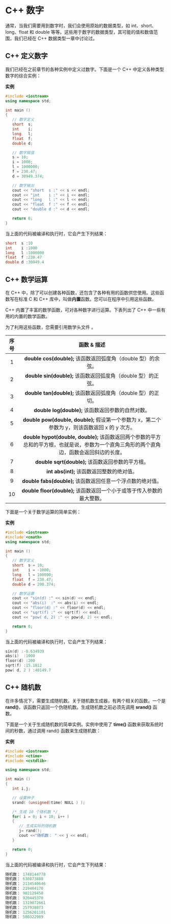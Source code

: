 # C++ 数字

通常，当我们需要用到数字时，我们会使用原始的数据类型，如 int、short、long、float 和 double 等等。这些用于数字的数据类型，其可能的值和数值范围，我们已经在 C++ 数据类型一章中讨论过。

## C++ 定义数字

我们已经在之前章节的各种实例中定义过数字。下面是一个 C++ 中定义各种类型数字的综合实例：

**实例**

```cpp
#include <iostream>
using namespace std;

int main ()
{
   // 数字定义
   short  s;
   int    i;
   long   l;
   float  f;
   double d;

   // 数字赋值
   s = 10;
   i = 1000;
   l = 1000000;
   f = 230.47;
   d = 30949.374;

   // 数字输出
   cout << "short  s :" << s << endl;
   cout << "int    i :" << i << endl;
   cout << "long   l :" << l << endl;
   cout << "float  f :" << f << endl;
   cout << "double d :" << d << endl;

   return 0;
}
```

当上面的代码被编译和执行时，它会产生下列结果：

```cpp
short  s :10
int    i :1000
long   l :1000000
float  f :230.47
double d :30949.4
```

## C++ 数学运算

在 C++ 中，除了可以创建各种函数，还包含了各种有用的函数供您使用。这些函数写在标准 C 和 C++ 库中，叫做**内置**函数。您可以在程序中引用这些函数。

C++ 内置了丰富的数学函数，可对各种数字进行运算。下表列出了 C++ 中一些有用的内置的数学函数。

为了利用这些函数，您需要引用数学头文件 **<cmath>**。

| 序号 |                                                                函数 & 描述                                                                 |
| :--: | :----------------------------------------------------------------------------------------------------------------------------------------: |
|  1   |                                       **double cos(double);** 该函数返回弧度角（double 型）的余弦。                                        |
|  2   |                                       **double sin(double);** 该函数返回弧度角（double 型）的正弦。                                        |
|  3   |                                       **double tan(double);** 该函数返回弧度角（double 型）的正切。                                        |
|  4   |                                             **double log(double);** 该函数返回参数的自然对数。                                             |
|  5   |                       **double pow(double, double);** 假设第一个参数为 x，第二个参数为 y，则该函数返回 x 的 y 次方。                       |
|  6   | **double hypot(double, double);** 该函数返回两个参数的平方总和的平方根，也就是说，参数为一个直角三角形的两个直角边，函数会返回斜边的长度。 |
|  7   |                                             **double sqrt(double);** 该函数返回参数的平方根。                                              |
|  8   |                                                 **int abs(int);** 该函数返回整数的绝对值。                                                 |
|  9   |                                        **double fabs(double);** 该函数返回任意一个浮点数的绝对值。                                         |
|  10  |                                   **double floor(double);** 该函数返回一个小于或等于传入参数的最大整数。                                   |

下面是一个关于数学运算的简单实例：

**实例**

```cpp
#include <iostream>
#include <cmath>
using namespace std;

int main ()
{
   // 数字定义
   short  s = 10;
   int    i = -1000;
   long   l = 100000;
   float  f = 230.47;
   double d = 200.374;

   // 数学运算
   cout << "sin(d) :" << sin(d) << endl;
   cout << "abs(i)  :" << abs(i) << endl;
   cout << "floor(d) :" << floor(d) << endl;
   cout << "sqrt(f) :" << sqrt(f) << endl;
   cout << "pow( d, 2) :" << pow(d, 2) << endl;

   return 0;
}
```

当上面的代码被编译和执行时，它会产生下列结果：

```cpp
sin(d) :-0.634939
abs(i)  :1000
floor(d) :200
sqrt(f) :15.1812
pow( d, 2 ) :40149.7
```

## C++ 随机数

在许多情况下，需要生成随机数。关于随机数生成器，有两个相关的函数。一个是 **rand()**，该函数只返回一个伪随机数。生成随机数之前必须先调用 **srand()** 函数。

下面是一个关于生成随机数的简单实例。实例中使用了 **time()** 函数来获取系统时间的秒数，通过调用 rand() 函数来生成随机数：

**实例**

```cpp
#include <iostream>
#include <ctime>
#include <cstdlib>

using namespace std;

int main ()
{
   int i,j;

   // 设置种子
   srand( (unsigned)time( NULL ) );

   /* 生成 10 个随机数 */
   for( i = 0; i < 10; i++ )
   {
      // 生成实际的随机数
      j= rand();
      cout <<"随机数： " << j << endl;
   }

   return 0;
}
```

当上面的代码被编译和执行时，它会产生下列结果：

```cpp
随机数： 1748144778
随机数： 630873888
随机数： 2134540646
随机数： 219404170
随机数： 902129458
随机数： 920445370
随机数： 1319072661
随机数： 257938873
随机数： 1256201101
随机数： 580322989
```
